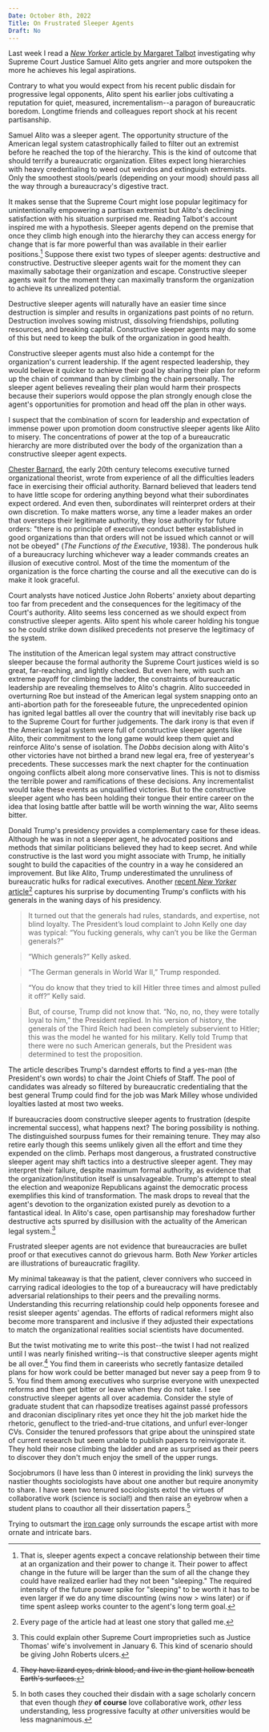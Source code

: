 ```yaml
---
Date: October 8th, 2022
Title: On Frustrated Sleeper Agents
Draft: No
---
```


Last week I read a [*New Yorker* article by Margaret Talbot](https://www.newyorker.com/magazine/2022/09/05/justice-alitos-crusade-against-a-secular-america-isnt-over) investigating why Supreme Court Justice Samuel Alito gets angrier and more outspoken the more he achieves his legal aspirations.

Contrary to what you would expect from his recent public disdain for progressive legal opponents, Alito spent his earlier jobs cultivating a reputation for quiet, measured, incrementalism--a paragon of bureaucratic boredom. 
Longtime friends and colleagues report shock at his recent partisanship.

Samuel Alito was a sleeper agent.
The opportunity structure of the American legal system catastrophically failed to filter out an extremist before he reached the top of the hierarchy.
This is the kind of outcome that should terrify a bureaucratic organization.
Elites expect long hierarchies with heavy credentialing to weed out weirdos and extinguish extremists. 
Only the smoothest stools/pearls (depending on your mood) should pass all the way through a bureaucracy's digestive tract. 

It makes sense that the Supreme Court might lose popular legitimacy for unintentionally empowering a partisan extremist but Alito's declining satisfaction with his situation surprised me.
Reading Talbot's account inspired me with a hypothesis. 
Sleeper agents depend on the premise that once they climb high enough into the hierarchy they can access energy for change that is far more powerful than was available in their earlier positions.[^1] 
Suppose there exist two types of sleeper agents: destructive and constructive. 
Destructive sleeper agents wait for the moment they can maximally sabotage their organization and escape.
Constructive sleeper agents wait for the moment they can maximally transform the organization to achieve its unrealized potential.

Destructive sleeper agents will naturally have an easier time since destruction is simpler and results in organizations past points of no return.
Destruction involves sowing mistrust, dissolving friendships, polluting resources, and breaking capital.
Constructive sleeper agents may do some of this but need to keep the bulk of the organization in good health. 

Constructive sleeper agents must also hide a contempt for the organization's current leadership. 
If the agent respected leadership, they would believe it quicker to achieve their goal by sharing their plan for reform up the chain of command than by climbing the chain personally.
The sleeper agent believes revealing their plan would harm their prospects because their superiors would oppose the plan strongly enough close the agent's opportunities for promotion and head off the plan in other ways. 

I suspect that the combination of scorn for leadership and expectation of immense power upon promotion doom constructive sleeper agents like Alito to misery.
The concentrations of power at the top of a bureaucratic hierarchy are more distributed over the body of the organization than a constructive sleeper agent expects.

[Chester Barnard](https://en.wikipedia.org/wiki/Chester_Barnard), the early 20th century telecoms executive turned organizational theorist, wrote from experience of all the difficulties leaders face in exercising their official authority. 
Barnard believed that leaders tend to have little scope for ordering anything beyond what their subordinates expect ordered. And even then, subordinates will reinterpret orders at their own discretion. 
To make matters worse, any time a leader makes an order that oversteps their legitimate authority, they lose authority for future orders: "there is no principle of executive conduct better established in good organizations than that orders will not be issued which cannot or will not be obeyed" (*The Functions of the Executive*, 1938). 
The ponderous hulk of a bureaucracy lurching whichever way a leader commands creates an illusion of executive control. 
Most of the time the momentum of the organization is the force charting the course and all the executive can do is make it look graceful.

Court analysts have noticed Justice John Roberts' anxiety about departing too far from precedent and the consequences for the legitimacy of the Court's authority. 
Alito seems less concerned as we should expect from constructive sleeper agents.
Alito spent his whole career holding his tongue so he could strike down disliked precedents not preserve the legitimacy of the system.

The institution of the American legal system may attract constructive sleeper because the formal authority the Supreme Court justices wield is so great, far-reaching, and lightly checked.
But even here, with such an extreme payoff for climbing the ladder, the constraints of bureaucratic leadership are revealing themselves to Alito's chagrin.
Alito succeeded in overturning Roe but instead of the American legal system snapping onto an anti-abortion path for the foreseeable future, the unprecedented opinion has ignited legal battles all over the country that will inevitably rise back up to the Supreme Court for further judgements.
The dark irony is that even if the American legal system were full of constructive sleeper agents like Alito, their commitment to the long game would keep them quiet and reinforce Alito's sense of isolation.
The *Dobbs* decision along with Alito's other victories have not birthed a brand new legal era, free of yesteryear's precedents. 
These successes mark the next chapter for the continuation ongoing conflicts albeit along more conservative lines.
This is not to dismiss the terrible power and ramifications of these decisions.
Any incrementalist would take these events as unqualified victories. 
But to the constructive sleeper agent who has been holding their tongue their entire career on the idea that losing battle after battle will be worth winning the war, Alito seems bitter.

Donald Trump's presidency provides a complementary case for these ideas.
Although he was in not a sleeper agent, he advocated positions and methods that similar politicians believed they had to keep secret.
And while constructive is the last word you might associate with Trump, he initially sought to build the capacities of the country in a way he considered an improvement.
But like Alito, Trump underestimated the unruliness of bureaucratic hulks for radical executives. 
Another [recent *New Yorker* article](https://www.newyorker.com/magazine/2022/08/15/inside-the-war-between-trump-and-his-generals)[^2] captures his surprise by documenting Trump's conflicts with his generals in the waning days of his presidency.

> It turned out that the generals had rules, standards, and expertise, not blind loyalty. The President’s loud complaint to John Kelly one day was typical: “You fucking generals, why can’t you be like the German generals?”

> “Which generals?” Kelly asked.

> “The German generals in World War II,” Trump responded.

> “You do know that they tried to kill Hitler three times and almost pulled it off?” Kelly said.

>  But, of course, Trump did not know that. “No, no, no, they were totally loyal to him,” the President replied. In his version of history, the generals of the Third Reich had been completely subservient to Hitler; this was the model he wanted for his military. Kelly told Trump that there were no such American generals, but the President was determined to test the proposition.

The article describes Trump's darndest efforts to find a yes-man (the President's own words) to chair the Joint Chiefs of Staff. 
The pool of candidates was already so filtered by bureaucratic credentialing that the best general Trump could find for the job was Mark Milley whose undivided loyalties lasted at most two weeks.

If bureaucracies doom constructive sleeper agents to frustration (despite incremental success), what happens next? 
The boring possibility is nothing.
The distinguished sourpuss fumes for their remaining tenure.
They may also retire early though this seems unlikely given all the effort and time they expended on the climb.
Perhaps most dangerous, a frustrated constructive sleeper agent may shift tactics into a destructive sleeper agent.
They may interpret their failure, despite maximum formal authority, as evidence that the organization/institution itself is unsalvageable.
Trump's attempt to steal the election and weaponize Republicans against the democratic process exemplifies this kind of transformation.
The mask drops to reveal that the agent's devotion to the organization existed purely as devotion to a fantastical ideal.
In Alito's case, open partisanship may foreshadow further destructive acts spurred by disillusion with the actuality of the American legal system.[^3]

Frustrated sleeper agents are not evidence that bureaucracies are bullet proof or that executives cannot do grievous harm. 
Both *New Yorker* articles are illustrations of bureaucratic fragility.

My minimal takeaway is that the patient, clever connivers who succeed in carrying radical ideologies to the top of a bureaucracy will have predictably adversarial relationships to their peers and the prevailing norms.
Understanding this recurring relationship could help opponents foresee and resist sleeper agents' agendas. 
The efforts of radical reformers might also become more transparent and inclusive if they adjusted their expectations to match the organizational realities social scientists have documented.

But the twist motivating me to write this post--the twist I had not realized until I was nearly finished writing--is that constructive sleeper agents might be all over.[^4]
You find them in careerists who secretly fantasize detailed plans for how work could be better managed but never say a peep from 9 to 5.
You find them among executives who surprise everyone with unexpected reforms and then get bitter or leave when they do not take.
I see constructive sleeper agents all over academia.
Consider the style of graduate student that can rhapsodize treatises against passé professors and draconian disciplinary rites yet once they hit the job market hide the rhetoric, genuflect to the tried-and-true citations, and unfurl ever-longer CVs.
Consider the tenured professors that gripe about the uninspired state of current research but seem unable to publish papers to reinvigorate it.
They hold their nose climbing the ladder and are as surprised as their peers to discover they don't much enjoy the smell of the upper rungs.

Socjobrumors (I have less than 0 interest in providing the link) surveys the nastier thoughts sociologists have about one another but require anonymity to share. I have seen two tenured sociologists extol the virtues of collaborative work (science is social!) and then raise an eyebrow when a student plans to coauthor all their dissertation papers.[^5]

Trying to outsmart the [iron cage](https://en.wikipedia.org/wiki/Iron_cage) only surrounds the escape artist with more ornate and intricate bars.

[^1]: That is, sleeper agents expect a concave relationship between their time at an organization and their power to change it. Their power to affect change in the future will be larger than the sum of all the change they could have realized earlier had they not been "sleeping." The required intensity of the future power spike for "sleeping" to be worth it has to be even larger if we do any time discounting (wins now > wins later) or if time spent asleep works counter to the agent's long term goal.
[^2]: Every page of the article had at least one story that galled me.
[^3]: This could explain other Supreme Court improprieties such as Justice Thomas' wife's involvement in January 6. This kind of scenario should be giving John Roberts ulcers.
[^4]: ~~They have lizard eyes, drink blood, and live in the giant hollow beneath Earth's surfaces.~~
[^5]: In both cases they couched their disdain with a sage scholarly concern that even though *they* __of course__ love collaborative work, *other* less understanding, less progressive faculty at *other* universities would be less magnanimous.